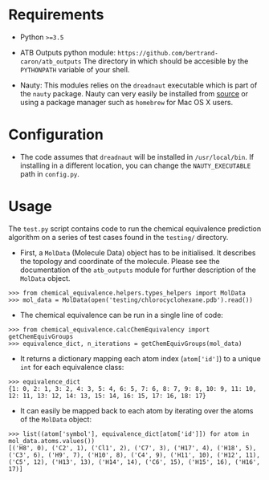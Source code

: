 # Requirements

* Python `>=3.5`

* ATB Outputs python module: `https://github.com/bertrand-caron/atb_outputs`
The directory in which should be accesible by the `PYTHONPATH` variable of your shell.

* Nauty: This modules relies on the `dreadnaut` executable which is part of the `nauty` package.
Nauty can very easily be installed from [source](http://users.cecs.anu.edu.au/~bdm/nauty/) or using a package manager such as `homebrew` for Mac OS X users.

# Configuration

* The code assumes that `dreadnaut` will be installed in `/usr/local/bin`. If installing in a different location, you can change the `NAUTY_EXECUTABLE` path in `config.py`.

# Usage

The `test.py` script contains code to run the chemical equivalence prediction algorithm on a series of test cases found in the `testing/` directory.

 * First, a `MolData` (Molecule Data) object has to be initialised. It describes the topology and coordinate of the molecule.
Please see the documentation of the `atb_outputs` module for further description of the `MolData` object.

```
>>> from chemical_equivalence.helpers.types_helpers import MolData
>>> mol_data = MolData(open('testing/chlorocyclohexane.pdb').read())
```

* The chemical equivalence can be run in a single line of code:

```
>>> from chemical_equivalence.calcChemEquivalency import getChemEquivGroups
>>> equivalence_dict, n_iterations = getChemEquivGroups(mol_data)
```

* It returns a dictionary mapping each atom index (`atom['id']`) to a unique `int` for each equivalence class:

```
>>> equivalence_dict
{1: 0, 2: 1, 3: 2, 4: 3, 5: 4, 6: 5, 7: 6, 8: 7, 9: 8, 10: 9, 11: 10, 12: 11, 13: 12, 14: 13, 15: 14, 16: 15, 17: 16, 18: 17}
```

* It can easily be mapped back to each atom by iterating over the atoms of the `MolData` object:

```
>>> list((atom['symbol'], equivalence_dict[atom['id']]) for atom in mol_data.atoms.values())
[('H8', 0), ('C2', 1), ('Cl1', 2), ('C7', 3), ('H17', 4), ('H18', 5), ('C3', 6), ('H9', 7), ('H10', 8), ('C4', 9), ('H11', 10), ('H12', 11), ('C5', 12), ('H13', 13), ('H14', 14), ('C6', 15), ('H15', 16), ('H16', 17)]
```
